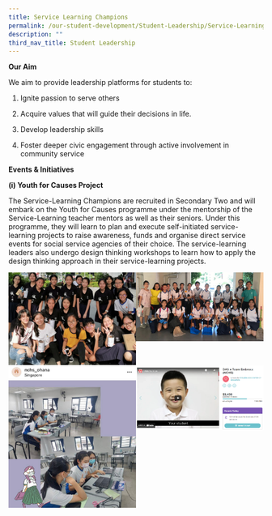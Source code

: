 ```yaml
---
title: Service Learning Champions
permalink: /our-student-development/Student-Leadership/Service-Learning-Champions
description: ""
third_nav_title: Student Leadership
---
```

**Our Aim**


We aim to provide leadership platforms for students to:  

1.  Ignite passion to serve others
    
2.  Acquire values that will guide their decisions in life.
    
3.  Develop leadership skills
    
4.  Foster deeper civic engagement through active involvement in community service
    

**Events & Initiatives**


**(i) Youth for Causes Project**

The Service-Learning Champions are recruited in Secondary Two and will embark on the Youth for Causes programme under the mentorship of the Service-Learning teacher mentors as well as their seniors. Under this programme, they will learn to plan and execute self-initiated service-learning projects to raise awareness, funds and organise direct service events for social service agencies of their choice. The service-learning leaders also undergo design thinking workshops to learn how to apply the design thinking approach in their service-learning projects.

<img src="/images/image5 (1).png" 
     style="width:50%;float:left">
<img src="/images/image7 (1).png" 
     style="width:50%">
		 
<br>

<img src="/images/image6.png" 
     style="width:50%;float:left">
<img src="/images/image9 (1).png" 
     style="width:50%">